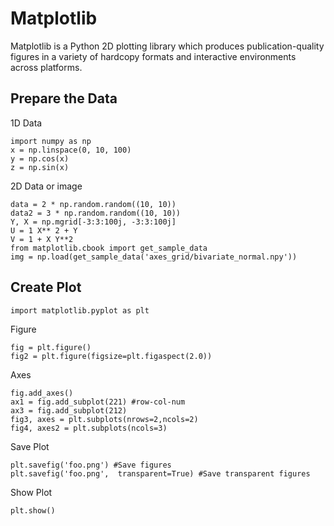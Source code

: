 # Matplotlib 

Matplotlib is a Python 2D plotting library which produces publication-quality figures in a variety of hardcopy formats and interactive environments across platforms.

## Prepare the Data  
1D Data 
```
import numpy as np
x = np.linspace(0, 10, 100)
y = np.cos(x)
z = np.sin(x)
```
2D Data or image
```
data = 2 * np.random.random((10, 10))
data2 = 3 * np.random.random((10, 10))
Y, X = np.mgrid[-3:3:100j, -3:3:100j]
U = 1 X** 2 + Y
V = 1 + X Y**2
from matplotlib.cbook import get_sample_data
img = np.load(get_sample_data('axes_grid/bivariate_normal.npy'))
```

## Create Plot
```
import matplotlib.pyplot as plt
```

Figure 
```
fig = plt.figure()
fig2 = plt.figure(figsize=plt.figaspect(2.0))
```
Axes 
```
fig.add_axes()
ax1 = fig.add_subplot(221) #row-col-num
ax3 = fig.add_subplot(212)
fig3, axes = plt.subplots(nrows=2,ncols=2)
fig4, axes2 = plt.subplots(ncols=3)
```
Save Plot 
```
plt.savefig('foo.png') #Save figures
plt.savefig('foo.png',  transparent=True) #Save transparent figures
```
Show Plot
```
plt.show()
```